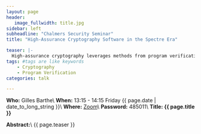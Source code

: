 ```yaml
---
layout: page
header:
   image_fullwidth: title.jpg
sidebar: left
subheadline: "Chalmers Security Seminar"
title: "High-Assurance Cryptography Software in the Spectre Era"

teaser: |-
  High-assurance cryptography leverages methods from program verification and cryptography engineering to deliver efficient cryptographic software with machine-checked proofs of memory safety, functional correctness, provable security, and absence of timing leaks. Traditionally, these guarantees are established under a sequential execution semantics. However, this semantics is not aligned with the behavior of modern processors that make use of speculative execution to improve performance. This mismatch, combined with the high-profile Spectre-style attacks that exploit speculative execution, naturally casts doubts on the robustness of high-assurance cryptography guarantees. In this paper, we dispel these doubts by showing that the benefits of high-assurance cryptography extend to speculative execution, costing only a modest performance overhead. We build atop the Jasmin verification framework an end-to-end approach for proving properties of cryptographic software under speculative execution, and validate our approach experimentally with efficient, functionally correct assembly implementations of ChaCha20 and Poly1305, which are secure against both traditional timing and speculative execution attacks. To appear in the Proceedings of the IEEE Symposium on Security and Privacy, 2021. https://eprint.iacr.org/2020/1104
tags: #tags are like keywords
    - Cryptography
    - Program Verification
categories: talk

---
```

**Who:** Gilles Barthe\\
**When:**  13:15 - 14:15 Friday {{ page.date | date_to_long_string }}\\
**Where:**  [Zoom](https://chalmers.zoom.us/j/65786317139?pwd=U1FlMks3THpNNG1WaFRJNkJxQXdBQT09)\\
**Password:** 485011\\
**Title: {{ page.title }}**

**Abstract:**\\
{{ page.teaser }}
